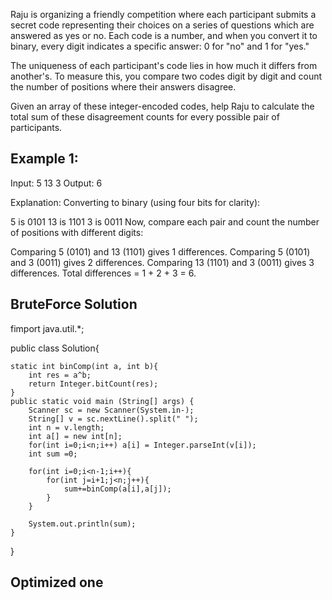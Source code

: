 Raju is organizing a friendly competition where each participant submits a 
secret code representing their choices on a series of questions which are 
answered as yes or no. Each code is a number, and when you convert it to binary, 
every digit indicates a specific answer: 0 for "no" and 1 for "yes." 

The uniqueness of each participant's code lies in how much it differs from another's. 
To measure this, you compare two codes digit by digit and count the number of 
positions where their answers disagree.

Given an array of these integer-encoded codes, help Raju to calculate the total 
sum of these disagreement counts for every possible pair of participants.

Example 1:
----------
Input: 
5 13 3
Output: 
6

Explanation:
Converting to binary (using four bits for clarity):

5 is 0101
13 is 1101
3 is 0011
Now, compare each pair and count the number of positions with different digits:

Comparing 5 (0101) and 13 (1101) gives 1 differences.
Comparing 5 (0101) and 3 (0011) gives 2 differences.
Comparing 13 (1101) and 3 (0011) gives 3 differences.
Total differences = 1 + 2 + 3 = 6.

## BruteForce Solution

fimport java.util.*;

public class Solution{
    
    
    static int binComp(int a, int b){
        int res = a^b;
        return Integer.bitCount(res);
    }
    public static void main (String[] args) {
        Scanner sc = new Scanner(System.in-);
        String[] v = sc.nextLine().split(" ");
        int n = v.length;
        int a[] = new int[n];
        for(int i=0;i<n;i++) a[i] = Integer.parseInt(v[i]);
        int sum =0;
        
        for(int i=0;i<n-1;i++){
            for(int j=i+1;j<n;j++){
                sum+=binComp(a[i],a[j]);
            }
        }
        
        System.out.println(sum);
    }
}

## Optimized one

